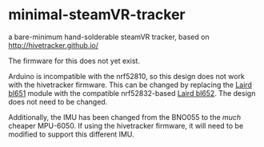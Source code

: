 # minimal-steamVR-tracker
a bare-minimum hand-solderable steamVR tracker, based on http://hivetracker.github.io/

The firmware for this does not yet exist.

Arduino is incompatible with the nrf52810, so this design does not work with the hivetracker firmware. This can be changed by replacing the [Laird bl651](https://www.lairdconnect.com/wireless-modules/bluetooth-modules/bluetooth-5-modules/bl651-series-bluetooth-module) module with the compatible nrf52832-based [Laird bl652](https://www.lairdconnect.com/wireless-modules/bluetooth-modules/bluetooth-5-modules/bl652-series-bluetooth-v5-nfc-module). The design does not need to be changed.

Additionally, the IMU has been changed from the BNO055 to the *much* cheaper MPU-6050. If using the hivetracker firmware, it will need to be modified to support this different IMU.
